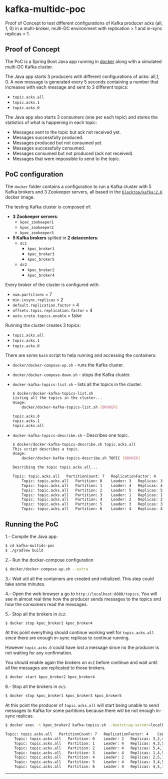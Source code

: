 # kafka-multidc-poc

Proof of Concept to test different configurations of Kafka producer acks (all, 1, 0)
in a multi-broker, multi-DC environment with replication > 1 and in-sync replicas > 1.

## Proof of Concept

The PoC is a Spring Boot Java app running in [docker]
along with a simulated multi-DC Kafka cluster.

The Java app starts 3 producers with different configurations of acks: all,1, 0.
A new message is generated every 5 seconds containing a number
that increases with each message and sent to 3 different topics:

* `topic.acks.all`
* `topic.acks.1`
* `topic.acks.0`

The Java app also starts 3 consumers (one per each topic) and stores the statistics
of what is happening in each topic:

* Messages sent to the topic but ack not received yet.
* Messages successfully produced.
* Messages produced but not consumed yet.
* Messages successfully consumed.
* Messages consumed but not produced (ack not received).
* Messages that were impossible to send to the topic.

## PoC configuration

The `docker` folder contains a configuration to run a Kafka cluster with
5 Kafka brokers and 3 Zookeeper servers, all based in the [`blacktop/kafka:2.6`]
docker image.

The testing Kafka cluster is composed of:

* **3 Zookeeper servers**:
    * `kpoc_zookeeper1`
    * `kpoc_zookeeper2`
    * `kpoc_zookeeper3`
* **5 Kafka brokers** splited in **2 datacenters**:
    * `dc1`
        * `kpoc_broker1`
        * `kpoc_broker3`
        * `kpoc_broker5`
    * `dc2`
        * `kpoc_broker2`
        * `kpoc_broker4`

Every broker of the cluster is configured with:

* `num.partitions` = 7
* `min.insync.replicas` = 2
* `default.replication.factor` = 4
* `offsets.topic.replication.factor` = 4
* `auto.crete.topics.enable` = false

Running the cluster creates 3 topics:

* `topic.acks.all`
* `topic.acks.1`
* `topic.acks.0`

There are some `bash` script to help running and accessing the containers:

* `docker/docker-compose-up.sh` - runs the Kafka cluster.

* `docker/docker-compose-down.sh` - stops the Kafka cluster.

* `docker-kafka-topics-list.sh` - lists all the topics in the cluster.

    ```bash
    $ docker/docker-kafka-topics-list.sh
    Listing all the topics in the cluster...
    Usage:
        docker/docker-kafka-topics-list.sh [BROKER]
    
    topic.acks.0
    topic.acks.1
    topic.acks.all
    ```

* `docker-kafka-topics-describe.sh` - Describes one topic.

    ```bash
    $ docker/docker-kafka-topics-describe.sh topic.acks.all
    This script describes a topic.
    Usage:
        docker/docker-kafka-topics-describe.sh TOPIC [BROKER]
    
    Describing the topic topic.acks.all...
    
    Topic: topic.acks.all	PartitionCount: 7	ReplicationFactor: 4	Configs: min.insync.replicas=2,segment.bytes=1073741824
        Topic: topic.acks.all	Partition: 0	Leader: 3	Replicas: 3,2,4,5	Isr: 3,2,4,5
        Topic: topic.acks.all	Partition: 1	Leader: 4	Replicas: 4,3,5,1	Isr: 4,3,5,1
        Topic: topic.acks.all	Partition: 2	Leader: 5	Replicas: 5,4,1,2	Isr: 5,4,1,2
        Topic: topic.acks.all	Partition: 3	Leader: 1	Replicas: 1,4,5,2	Isr: 1,4,5,2
        Topic: topic.acks.all	Partition: 4	Leader: 2	Replicas: 2,5,1,3	Isr: 2,5,1,3
        Topic: topic.acks.all	Partition: 5	Leader: 3	Replicas: 3,4,5,1	Isr: 3,4,5,1
        Topic: topic.acks.all	Partition: 6	Leader: 4	Replicas: 4,5,1,2	Isr: 4,5,1,2
    ```

## Running the PoC

1.- Compile the Java app:

```bash
$ cd kafka-multidc-poc
$ ./gradlew build
```

2.- Run the docker-compose configuration

```bash
$ docker/docker-compose-up.sh --extra
```

3.- Wait util all the containers are created and initialized.
This step could take some minutes.

4.- Open the web browser a go to `http://localhost:8080/topics`.
You will see in almost real time how the producer sends messages to the topics
and how the consumers read the messages.

5.- Stop all the brokers in `dc2`:

```bash
$ docker stop kpoc_broker2 kpoc_broker4
```

At this point everything should continue working well for `topic.acks.all`
since there are enough in-sync replicas to continue running.

However `topic.acks.0` could have lost a message since no the producer is
not waiting for any confirmation.

You should enable again the brokers on `dc2` before continue and wait
until all the messages are replicated to those brokers.

```bash
$ docker start kpoc_broker2 kpoc_broker4
```

6.- Stop all the brokers in `dc1`:

```bash
$ docker stop kpoc_broker1 kpoc_broker3 kpoc_broker5
```

At this point the producer of `topic.acks.all` will start being unable to send
messages to Kafka for some partitions because there will be not enough in-sync
replicas.

```bash
$ docker exec -t kpoc_broker2 kafka-topics.sh --bootstrap-server=localhost:9092 --describe --topic topic.acks.all

Topic: topic.acks.all	PartitionCount: 7	ReplicationFactor: 4	Configs: min.insync.replicas=2,segment.bytes=1073741824
	Topic: topic.acks.all	Partition: 0	Leader: 2	Replicas: 3,2,4,5	Isr: 2,4
	Topic: topic.acks.all	Partition: 1	Leader: 4	Replicas: 4,3,5,1	Isr: 4
	Topic: topic.acks.all	Partition: 2	Leader: 4	Replicas: 5,4,1,2	Isr: 2,4
	Topic: topic.acks.all	Partition: 3	Leader: 4	Replicas: 1,4,5,2	Isr: 2,4
	Topic: topic.acks.all	Partition: 4	Leader: 2	Replicas: 2,5,1,3	Isr: 2
	Topic: topic.acks.all	Partition: 5	Leader: 4	Replicas: 3,4,5,1	Isr: 4
	Topic: topic.acks.all	Partition: 6	Leader: 4	Replicas: 4,5,1,2	Isr: 2,4
```

---

[docker]: https://www.docker.com/
[`blacktop/kafka:2.6`]: https://hub.docker.com/r/blacktop/kafka
